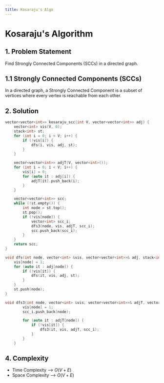 ```yaml
---
title: Kosaraju's Algo
---
```


# Kosaraju's Algorithm

## 1. Problem Statement

Find Strongly Connected Components (SCCs) in a directed graph.

## 1.1 Strongly Connected Components (SCCs)

In a directed graph, a Strongly Connected Component is a subset of vertices where every vertex is reachable from each other.


## 2. Solution

```cpp
vector<vector<int>> kosaraju_scc(int V, vector<vector<int>> adj) {
    vector<int> vis(V, 0);
    stack<int> st;
    for (int i = 0; i < V; i++) {
        if (!vis[i]) {
            dfs(i, vis, adj, st);
        }
    }

    vector<vector<int>> adjT(V, vector<int>());
    for (int i = 0; i < V; i++) {
        vis[i] = 0;
        for (auto it : adj[i]) {
            adjT[it].push_back(i);
        }
    }

    vector<vector<int>> scc;
    while (!st.empty()) {
        int node = st.top();
        st.pop();
        if (!vis[node]) {
            vector<int> scc_i;
            dfs3(node, vis, adjT, scc_i);
            scc.push_back(scc_i);
        }
    }
    return scc;
}

void dfs(int node, vector<int> &vis, vector<vector<int>>& adj, stack<int> &st) {
    vis[node] = 1;
    for (auto it : adj[node]) {
        if (!vis[it]) {
            dfs(it, vis, adj, st);
        }
    }
    st.push(node);
}

void dfs3(int node, vector<int> &vis, vector<vector<int>>& adjT, vector<int>& scc_i) {
        vis[node] = 1;
        scc_i.push_back(node);

        for (auto it : adjT[node]) {
            if (!vis[it]) {
                dfs3(it, vis, adjT, scc_i);
            }
        }
    }
```

## 4. Complexity

- Time Complexity --> $O(V + E)$
- Space Complexity --> $O(V + E)$

